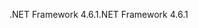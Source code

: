 <span data-ttu-id="0bada-101">.NET Framework 4.6.1</span><span class="sxs-lookup"><span data-stu-id="0bada-101">.NET Framework 4.6.1</span></span>